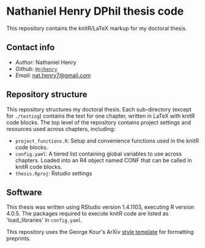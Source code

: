 # Nathaniel Henry DPhil thesis code

This repository contains the knitR/LaTeX markup for my doctoral thesis.


## Contact info

- *Author:* Nathaniel Henry
- *Github:* [`@njhenry`](https://github.com/njhenry)
- *Email:* nat.henry7@gmail.com


## Repository structure

This repository structures my doctoral thesis. Each sub-directory (except for
`./testing`) contains the text for one chapter, written in LaTeX with knitR code
blocks. The top level of the repository contains project settings and resources
used across chapters, including:

- `project_functions.R`: Setup and convenience functions used in the knitR code
  blocks.
- `config.yaml`: A tiered list containing global variables to use across
  chapters. Loaded into an R4 object named CONF that can be called in knitR code
  blocks.
- `thesis.Rproj`: Rstudio settings


## Software

This thesis was written using RStudio version 1.4.1103, executing R version 
4.0.5. The packages required to execute knitR code are listed as 
'load_libraries' in `config.yaml`.

This repository uses the George Kour's ArXiv [style
template](https://github.com/kourgeorge/arxiv-style) for formatting preprints.
